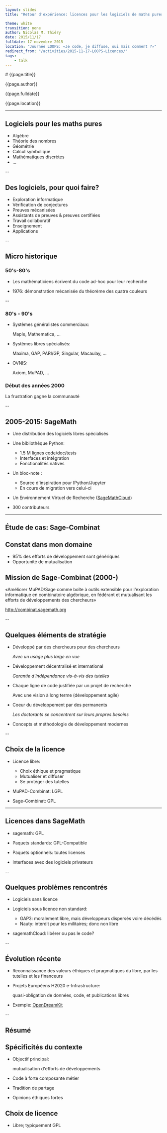 ```yaml
---
layout: slides
title: "Retour d'expérience: licences pour les logiciels de maths pures"

theme: white
transition: none
author: Nicolas M. Thiéry
date: 2015/11/17
fulldate: 17 novembre 2015
location: "Journée LOOPS: «Je code, je diffuse, oui mais comment ?»"
redirect_from: "/activities/2015-11-17-LOOPS-Licences/"
tags:
    - talk
---
```


<section data-markdown data-separator="^---\n" data-separator-vertical="^--\n">
# {{page.title}}

{{page.author}}

{{page.fulldate}}

{{page.location}}

---
# Logiciels pour les maths pures

- Algèbre
- Théorie des nombres
- Géométrie
- Calcul symbolique
- Mathématiques discrètes
- ...

--

## Des logiciels, pour quoi faire?

- Exploration informatique
- Vérification de conjectures
- Preuves mécanisées
- Assistants de preuves & preuves certifiées
- Travail collaboratif
- Enseignement
- Applications

--

## Micro historique

### 50's-80's

- Les mathématiciens écrivent du code ad-hoc pour leur recherche

- 1976: démonstration mécanisée du théorème des quatre couleurs

--

### 80's - 90's

- Systèmes généralistes commerciaux:

  Maple, Mathematica, ...

- Systèmes libres spécialisés:

   Maxima, GAP, PARI/GP, Singular, Macaulay, ...

- OVNIS:

  Axiom, MuPAD, ...

### Début des années 2000

La frustration gagne la communauté

--
## 2005-2015: SageMath

- Une distribution des logiciels libres spécialisés

- Une bibliothèque Python:
  - 1.5 M lignes code/doc/tests
  - Interfaces et intégration
  - Fonctionalités natives

- Un bloc-note :

  - Source d'inspiration pour IPython/Jupyter
  - En cours de migration vers celui-ci

- Un Environnement Virtuel de Recherche ([SageMathCloud](cloud.sagemath.org))

- 300 contributeurs

---
# Étude de cas: Sage-Combinat

## Constat dans mon domaine

- 95% des efforts de développement sont génériques
- Opportunité de mutualisation


## Mission de Sage-Combinat (2000-)

«Améliorer MuPAD/Sage comme boîte à outils extensible pour
l'exploration informatique en combinatoire algébrique, en fédérant et
mutualisant les efforts de développements des chercheurs»

http://combinat.sagemath.org

--
## Quelques éléments de stratégie

- Développé par des chercheurs pour des chercheurs

  *Avec un usage plus large en vue*

- Développement décentralisé et international

  *Garantie d'indépendance vis-à-vis des tutelles*

- Chaque ligne de code justifiée par un projet de recherche

  Avec une vision à long terme (développement agile)

- Coeur du développement par des permanents

  *Les doctorants se concentrent sur leurs propres besoins*

- Concepts et méthodologie de développement modernes

--
## Choix de la licence

- Licence libre:

  - Choix éthique et pragmatique
  - Mutualiser et diffuser
  - Se protéger des tutelles

- MuPAD-Combinat: LGPL

- Sage-Combinat: GPL

---
# Licences dans SageMath

- sagemath: GPL

- Paquets standards: GPL-Compatible

- Paquets optionnels: toutes licenses

- Interfaces avec des logiciels privateurs

--
## Quelques problèmes rencontrés

- Logiciels sans licence

- Logiciels sous licence non standard:

  - GAP3: moralement libre, mais développeurs dispersés voire décédés
  - Nauty: interdit pour les militaires; donc non libre

- sagemathCloud: libérer ou pas le code?

--
# Évolution récente

- Reconnaissance des valeurs éthiques et pragmatiques du libre, par
  les tutelles et les financeurs

- Projets Européens H2020 e-Infrastructure:

  quasi-obligation de données, code, et publications libres

- Exemple: [OpenDreamKit](http://opendreamkit.org/)

--
# Résumé

## Spécificités du contexte

- Objectif principal:

  mutualisation d'efforts de développements

- Code à forte composante métier

- Tradition de partage

- Opinions éthiques fortes

## Choix de licence

- Libre; typiquement GPL

</section>
